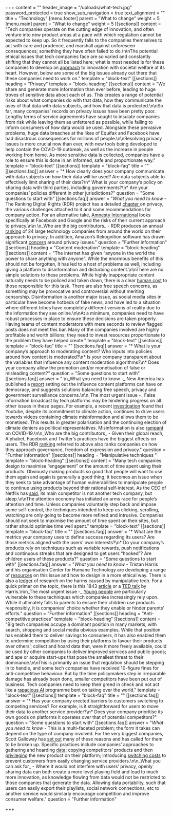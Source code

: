 +++
content = ""
header_image = "/uploads/what-tech.jpg"
password_protected = true
show_sub_navigation = true
text_alignment = ""
title = "Technology"
[menu.footer]
parent = "What to change"
weight = 5
[menu.main]
parent = "What to change"
weight = 5
[[sections]]
content = "Tech companies operate on the cutting edge of innovation, and often venture into new product areas at a pace with which regulation cannot be expected to keep up. So it frequently falls to the companies themselves to act with care and prudence, and marshall against unforeseen consequences; something they have often failed to do.\n\nThe potential ethical issues that tech companies face are so varied and constantly shifting that they cannot all be listed here; what is most needed is for these companies to develop an [approach](https://www.scu.edu/ethics-in-technology-practice/ethical-toolkit/) to innovation with societal welfare at its heart. However, below are some of the big issues already out there that these companies need to work on."
template = "block-text"
[[sections]]
heading = "Privacy"
template = "block-heading"
[[sections]]
content = "We share and generate more information than ever before, leading to huge troves of sensitive data about each of us. This creates a range of potential risks about what companies do with that data, how they communicate the uses of that data with data subjects, and how that data is protected.\n\nSo far, many companies’ records on privacy issues have been pretty poor. Lengthy terms of service agreements have sought to insulate companies from risk while leaving them as unfettered as possible, while failing to inform consumers of how data would be used. Alongside these pervasive problems, huge data breaches at the likes of Equifax and Facebook have had disastrous consequences for millions of people.\n\nResolving privacy issues is more crucial now than ever, with new tools being developed to help contain the COVID-19 outbreak, as well as the increase in people working from home. As more sensitive data is collected, companies have a role to ensure this is done in an informed, safe and proportionate way."
template = "block-text"
[[sections]]
template = "block-faq"
title = ""
[[sections.faq]]
answer = "* How clearly does your company communicate with data subjects on how their data will be used? Are data subjects able to effectively limit sharing of their data?\n* What is your company’s policy on sharing data with third parties, including governments?\n* Are your companies’ policies different in other jurisdictions?"
question = "Some questions to start with"
[[sections.faq]]
answer = "_What you need to know_ - The Ranking Digital Rights (RDR) project has a detailed [chapter ](https://rankingdigitalrights.org/index2019/report/privacy/)on privacy, the various challenges attached to it and some recommendations for company action. For an alternative take, [Amnesty International](https://www.amnesty.org/en/documents/pol30/1404/2019/en/) looks specifically at Facebook and Google and the risks of their current approach to privacy.\n\n  \n_Who are the big contributors_ - RDR produces an annual [ranking](https://rankingdigitalrights.org/index2019/) of 24 large technology companies from around the world on their approach to privacy. In addition, Amazon’s Rekognition software has drawn significant [concern](https://www.aclunc.org/blog/amazon-teams-law-enforcement-deploy-dangerous-new-face-recognition-technology) around privacy issues."
question = "Further information"
[[sections]]
heading = "Content moderation"
template = "block-heading"
[[sections]]
content = "The internet has given “anyone in the world the power to share anything with anyone”. While the enormous benefits of this should not be forgotten, it has led to a host of problems as well, including giving a platform to disinformation and disturbing content.\n\nThere are no simple solutions to these problems. While highly inappropriate content naturally needs to be policed and taken down, there is a clear [human cost](https://www.rottentomatoes.com/m/the_cleaners) to those responsible for this task. There are also free speech concerns, as something may be provocative and controversial without meriting censorship. Disinformation is another major issue, as social media sites in particular have become hotbeds of fake news, and have led to a situation where different tribes have completely different versions of reality due to the information they see online.\n\nAt a minimum, companies need to have robust processes in place to ensure these decisions are taken properly. Having teams of content moderators with mere seconds to review flagged posts does not meet this bar. Many of the companies involved are highly profitable and worth billions; they need to invest resources proportionate to the problem they have helped create."
template = "block-text"
[[sections]]
template = "block-faq"
title = ""
[[sections.faq]]
answer = "* What is your company’s approach to moderating content? Who inputs into policies around how content is moderated?\n* Is your company transparent about the variables that influence any content moderation algorithms?\n* Does your company allow the promotion and/or monetisation of false or misleading content?"
question = "Some questions to start with"
[[sections.faq]]
answer = "  \n_What you need to know -_ New America has published a [report](https://www.newamerica.org/oti/reports/its-not-just-content-its-business-model/) setting out the influence content platforms can have on democracy, and suggests solutions balancing free speech, privacy and government surveillance concerns.\n\n_The most urgent issue -_ False information broadcast by tech platforms may be hindering progress on all other issues in these pages. For example, a recent [investigation](https://secure.avaaz.org/campaign/en/youtube_climate_misinformation/) found that Youtube, despite its commitment to climate action, continues to drive users towards videos containing climate misinformation and allows them to be monetised. This results in greater polarisation and the continuing election of climate deniers as political representatives. Misinformation is also [rampant](https://www.nytimes.com/2020/05/13/technology/coronavirus-vaccine-disinformation.html) on COVID-19.\n\n_Who are the big contributors_ - Given their global reach, Alphabet, Facebook and Twitter’s practices have the biggest effects on users. The RDR [ranking](https://rankingdigitalrights.org/index2019/) referred to above also ranks companies on how they approach governance, freedom of expression and privacy."
question = "Further information"
[[sections]]
heading = "Manipulative techniques "
template = "block-heading"
[[sections]]
content = "Many tech companies design to maximise “engagement” or the amount of time spent using their products. Obviously making products so good that people will want to use them again and again is generally a good thing; it becomes an issue when they seek to take advantage of human vulnerabilities to manipulate people to continue using products beyond their rational self-interest. As the CEO of Netflix has [said](https://www.fastcompany.com/40491939/netflix-ceo-reed-hastings-sleep-is-our-competition), its main competitor is not another tech company, but sleep.\n\nThe attention economy has initiated an arms race for people’s attention and time. Unless companies voluntarily step back and impose some self-control, the techniques intended to keep us clicking, scrolling, watching are only going to become more refined and intrusive. Companies should not seek to maximise the amount of time spent on their sites, but rather should optimise time well spent."
template = "block-text"
[[sections]]
template = "block-faq"
title = ""
[[sections.faq]]
answer = "* What are the metrics your company uses to define success regarding its users? Are those metrics aligned with the users’ own interests?\n* Do your company’s products rely on techniques such as variable rewards, push notifications and continuous streaks that are designed to get users “hooked”? Are children users of these products?"
question = "Some questions to start with"
[[sections.faq]]
answer = "_What you need to know -_ Tristan Harris and his organisation Center for Humane Technology are developing a range of [resources](https://humanetech.com/resources) on this issue and how to design in a more ethical way. There is also a [ledger](https://ledger.humanetech.com/) of research on the harms caused by manipulative tech. For a quick primer on the topic, there is this 1843 [article](https://www.1843magazine.com/features/the-scientists-who-make-apps-addictive) or a [TED talk](https://www.ted.com/talks/tristan_harris_how_a_handful_of_tech_companies_control_billions_of_minds_every_day?language=en) by Harris.\n\n_The most urgent issue -_ [Young people](https://www.commonsensemedia.org/technology-addiction) are particularly vulnerable to these techniques which companies increasingly rely upon. While it ultimately falls to parents to ensure their children use products responsibly, it is companies’ choice whether they enable or hinder parents’ efforts."
question = "Further information"
[[sections]]
heading = "Anti-competitive practices"
template = "block-heading"
[[sections]]
content = "Big tech companies occupy a dominant position in many markets, with search, shopping and social media obvious examples. While that position has enabled them to deliver savings to consumers, it has also enabled them to undermine competition by using their platforms to favour their products over others’; collect and hoard data that, were it more freely available, could be used by other companies to deliver improved services and public goods; and ape or acquire start-ups that pose the smallest threat to their dominance.\n\nThis is primarily an issue that regulation should be stepping in to handle, and some tech companies have received 10-figure fines for anti-competitive behaviour. But by the time policymakers step in irreparable damage has already been done, smaller competitors have been put out of business. Tech companies need to keep their greed in check and not act like a [rapacious AI](https://www.buzzfeednews.com/article/tedchiang/the-real-danger-to-civilization-isnt-ai-its-runaway) programme bent on taking over the world."
template = "block-text"
[[sections]]
template = "block-faq"
title = ""
[[sections.faq]]
answer = "* Has your company erected barriers to customers switching to competing services? For example, is it straightforward for users to move their data to another service provider?\n* Does your company prioritise its own goods on platforms it operates over that of potential competitors?"
question = "Some questions to start with"
[[sections.faq]]
answer = "_What you need to know -_ This is a multi-faceted problem; the form it takes can depend on the type of company involved. For the very biggest companies, Scott Galloway has [set out](https://www.esquire.com/news-politics/a15895746/bust-big-tech-silicon-valley/) many of these reasons and has called for them to be broken up. Specific practices include companies’ approaches to gathering and hoarding [data](https://www.economist.com/briefing/2017/05/06/data-is-giving-rise-to-a-new-economy); copying competitors’ products and then [privileging](https://www.nytimes.com/2019/12/15/technology/amazon-aws-cloud-competition.html) the new product on their platform; introducing [switching costs](https://www.investopedia.com/terms/s/switchingcosts.asp) to prevent customers from easily changing service providers.\n\n_What you can ask for_ - Where it would not interfere with users’ privacy, openly sharing data can both create a more level playing field and lead to much more innovation, as knowledge flowing from data would not be restricted to those companies that generate the data. Allowing data portability, such that users can easily export their playlists, social network connections, etc to another service would similarly encourage competition and improve consumer welfare."
question = "Further information"

+++
